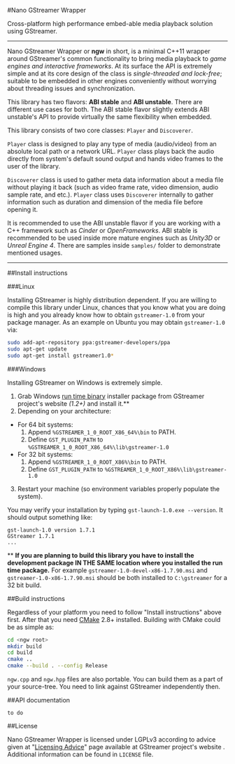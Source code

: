 #Nano GStreamer Wrapper

Cross-platform high performance embed-able media playback solution using GStreamer.

---

Nano GStreamer Wrapper or **ngw** in short, is a minimal C++11 wrapper around GStreamer's common functionality to bring media playback to *game engines and interactive frameworks*. At its surface the API is extremely simple and at its core design of the class is *single-threaded and lock-free*; suitable to be embedded in other engines conveniently without worrying about threading issues and synchronization.

This library has two flavors: **ABI stable** and **ABI unstable**. There are different use cases for both. The ABI stable flavor slightly extends ABI unstable's API to provide virtually the same flexibility when embedded.

This library consists of two core classes: `Player` and `Discoverer`.

`Player` class is designed to play any type of media (audio/video) from an absolute local path or a network URL. `Player` class plays back the audio directly from system's default sound output and hands video frames to the user of the library.

`Discoverer` class is used to gather meta data information about a media file without playing it back (such as video frame rate, video dimension, audio sample rate, and etc.). `Player` class uses `Discoverer` internally to gather information such as duration and dimension of the media file before opening it.

It is recommended to use the ABI unstable flavor if you are working with a C++ framework such as *Cinder* or *OpenFrameworks*. ABI stable is recommended to be used inside more mature engines such as *Unity3D* or *Unreal Engine 4*. There are samples inside `samples/` folder to demonstrate mentioned usages.

---

##Install instructions

###Linux

Installing GStreamer is highly distribution dependent. If you are willing to compile this library under Linux, chances that you know what you are doing is high and you already know how to obtain `gstreamer-1.0` from your package manager. As an example on Ubuntu you may obtain `gstreamer-1.0` via:

```BASH
sudo add-apt-repository ppa:gstreamer-developers/ppa
sudo apt-get update
sudo apt-get install gstreamer1.0*
```

###Windows

Installing GStreamer on Windows is extremely simple.

1. Grab Windows [run time binary](https://gstreamer.freedesktop.org/data/pkg/windows/) installer package from GStreamer project's website *(1.2+)* and install it.\*\*
2. Depending on your architecture:
  * For 64 bit systems:
    1. Append `%GSTREAMER_1_0_ROOT_X86_64%\bin` to PATH.
    2. Define `GST_PLUGIN_PATH` to `%GSTREAMER_1_0_ROOT_X86_64%\lib\gstreamer-1.0`
  * For 32 bit systems:
    1. Append `%GSTREAMER_1_0_ROOT_X86%\bin` to PATH.
    2. Define `GST_PLUGIN_PATH` to `%GSTREAMER_1_0_ROOT_X86%\lib\gstreamer-1.0`
3. Restart your machine (so environment variables properly populate the system).

You may verify your installation by typing `gst-launch-1.0.exe --version`. It should output something like:
```
gst-launch-1.0 version 1.7.1
GStreamer 1.7.1
...
```

\*\* **If you are planning to build this library you have to install the development package IN THE SAME location where you installed the run time package.** For example `gstreamer-1.0-devel-x86-1.7.90.msi` and `gstreamer-1.0-x86-1.7.90.msi` should be both installed to `C:\gstreamer` for a 32 bit build.

##Build instructions

Regardless of your platform you need to follow "Install instructions" above first. After that you need [CMake](https://cmake.org/) 2.8+ installed. Building with CMake could be as simple as:

```Bash
cd <ngw root>
mkdir build
cd build
cmake ..
cmake --build . --config Release
```

`ngw.cpp` and `ngw.hpp` files are also portable. You can build them as a part of your source-tree. You need to link against GStreamer independently then.

##API documentation

`to do`

##License

Nano GStreamer Wrapper is licensed under LGPLv3 according to advice given at "[Licensing Advice](https://gstreamer.freedesktop.org/documentation/licensing.html)" page available at GStreamer project's website . Additional information can be found in `LICENSE` file.
